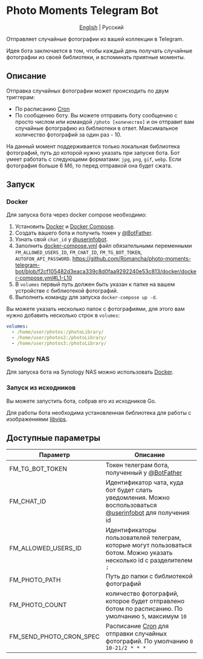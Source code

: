 # Photo Moments Telegram Bot

<p align="center">
  <a href="https://github.com/Romancha/photo-moments-telegram-bot#photo-moments-telegram-bot">English</a> |
  <span>Русский</span>
</p>

Отправляет случайные фотографии из вашей коллекции в Telegram.

Идея бота заключается в том, чтобы каждый день получать случайные фотографии из своей библиотеки, и вспоминать приятные
моменты.

## Описание

Отправка случайных фотографии может происходить по двум триггерам:

- По расписанию [Cron](https://en.wikipedia.org/wiki/Cron)
- По сообщению боту. Вы можете отправить боту сообщению с просто числом или командой ``/photo [количество]`` и он отправит вам случайные фотографию из библиотеки в
  ответ. Максимальное количество фотографий за один раз - 10.

На данный момент поддерживается только локальная библиотека фотографий, путь до которой нужно указать при запуске бота.
Бот умеет работать с следующими форматами: ``jpg``, ``png``, ``gif``, ``webp``.
Если фотография больше 6 Мб, то перед отправкой она будет сжата.

## Запуск

### Docker

Для запуска бота через docker compose необходимо:

1. Установить [Docker](https://docs.docker.com/get-docker/)
   и [Docker Compose](https://docs.docker.com/compose/install/).
2. Создать вашего бота и получить токен у [@BotFather](https://t.me/BotFather).
3. Узнать свой `chat_id` у [@userinfobot](https://t.me/userinfobot).
4. Заполнить [docker-compose.yml](/docker/docker-compose.yml) файл обязательными
   переменными ``FM_ALLOWED_USERS_ID``, ``FM_CHAT_ID``, ``FM_TG_BOT_TOKEN``, ``AUTOFON_API_PASSWORD``.
   https://github.com/Romancha/photo-moments-telegram-bot/blob/f2cf105482d3eaca339c8d0faa9292240e53c813/docker/docker-compose.yml#L1-L10
5. В ``volumes`` первый путь должен быть указан к папке на вашем устройстве c библиотекой фотографий.
6. Выполнить команду для запуска ``docker-compose up -d``.

Вы можете указать несколько папок с фотографиями, для этого вам нужно добавить несколько строк в ``volumes``:

```yaml
volumes:
  - /home/user/photos:/photoLibrary/
  - /home/user/photos2:/photoLibrary/
  - /home/user/photos3:/photoLibrary/
```

### Synology NAS

Для запуска бота на Synology NAS можно использовать [Docker](https://www.synology.com/en-global/dsm/packages/Docker).

### Запуск из исходников

Вы можете запустить бота, собрав его из исходников Go.

Для работы бота необходима установленная библиотека для работы с изображениями [libvips](https://www.libvips.org/).

## Доступные параметры

| Параметр                | Описание                                                                                                                              |
|-------------------------|---------------------------------------------------------------------------------------------------------------------------------------|
| FM_TG_BOT_TOKEN         | Токен телеграм бота, полученный у [@BotFather](https://t.me/BotFather)                                                                |
| FM_CHAT_ID              | Идентификатор чата, куда бот будет слать уведомления. Можно воспользоваться [@userinfobot](https://t.me/userinfobot) для получения id |
| FM_ALLOWED_USERS_ID     | Идентификаторы пользователей телеграм, которые могут пользоваться ботом. Можно указать несколько id с разделителем ``;``              |
| FM_PHOTO_PATH           | Путь до папки с библиотекой фотографий                                                                                                |
| FM_PHOTO_COUNT          | количество фотографий, которое будет отправлено ботом по расписанию. По умолчанию ``5``, максимум ``10``                              |
| FM_SEND_PHOTO_CRON_SPEC | Расписание [Cron](https://en.wikipedia.org/wiki/Cron) для отправки случайных фотографий. По умолчанию ``0 10-21/2 * * *``             |
